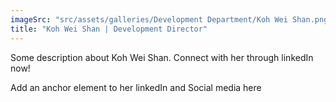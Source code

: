 ```yaml
---
imageSrc: "src/assets/galleries/Development Department/Koh Wei Shan.png"
title: "Koh Wei Shan | Development Director"
---
```

Some description about Koh Wei Shan. Connect with her through linkedIn now!

Add an anchor element to her linkedIn and Social media here
